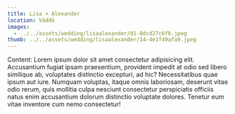 ```yaml
---
title: Lisa + Alexander
location: Väddö
images:
  - ../../assets/wedding/lisaalexander/01-0dcd27c6f8.jpeg
thumb: ../../assets/wedding/lisaalexander/14-4e1f49afa9.jpeg
---
```


Content: Lorem ipsum dolor sit amet consectetur adipisicing elit.
Accusantium fugiat ipsam praesentium, provident impedit at odio sed libero
similique ab, voluptates distinctio excepturi, ad hic? Necessitatibus quae
ipsum aut iure. Numquam voluptas, itaque omnis laboriosam, deserunt vitae odio
rerum, quis mollitia culpa nesciunt consectetur perspiciatis officiis natus
enim accusantium dolorum distinctio voluptate dolores. Tenetur eum vitae
inventore cum nemo consectetur!
